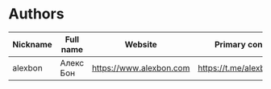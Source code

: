 # Authors

| Nickname | Full name | Website | Primary contact |
| --- | --- | --- | --- |
| alexbon | Алекс Бон | https://www.alexbon.com | https://t.me/alexbon_com |
